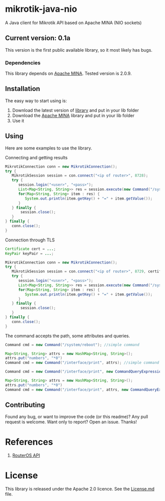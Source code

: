 # mikrotik-java-nio

A Java client for Mikrotik API based on Apache MINA (NIO sockets)

## Current version: 0.1a

This version is the first public available library, so it most likely has bugs.

### Dependencies

This library depends on [Apache MINA](http://http://mina.apache.org/). Tested version is 2.0.9.

## Installation

The easy way to start using is:

1. Download the latest version of [library](https://github.com/danlobo/mikrotik-java-nio/releases/) and put in your lib folder
2. Download the [Apache MINA](http://http://mina.apache.org/) library and put in your lib folder
3. Use it

## Using

Here are some examples to use the library.

Connecting and getting results
```java
MikrotikConnection conn = new MikrotikConnection();
try {
   MikrotikSession session = con.connect("<ip of router>", 8728);
   try {
      session.login("<user>", "<pass>");
      List<Map<String, String>> res = session.execute(new Command("/system/routerboard/print"));
      for(Map<String, String> item : res) {
         System.out.println(item.getKey() + "=" + item.getValue());
      }
   } finally {
       session.close();
   }
} finally {
   conn.close();
}
```

Connection through TLS
```java
Certificate cert = ...;
KeyPair keyPair = ...;

MikrotikConnection conn = new MikrotikConnection();
try {
   MikrotikSession session = con.connect("<ip of router>", 8729, certificate, keyPair.private);
   try {
      session.login("<user>", "<pass>");
      List<Map<String, String>> res = session.execute(new Command("/system/routerboard/print"));
      for(Map<String, String> item : res) {
         System.out.println(item.getKey() + "=" + item.getValue());
      }
   } finally {
       session.close();
   }
} finally {
   conn.close();
}
```

The command accepts the path, some attributes and queries.

```java
Command cmd = new Command("/system/reboot"); //simple command
```

```java
Map<String, String> attrs = new HashMap<String, String>();
attrs.put("numbers", "*0")
Command cmd = new Command("/interface/print", attrs); //simple command with attributes
```

```java
Command cmd = new Command("/interface/print", new CommandQueryExpression("name", CommandQueryOperation.EQUALS, "ether1")); //simple command with query
```

```java
Map<String, String> attrs = new HashMap<String, String>();
attrs.put("numbers", "*0")
Command cmd = new Command("/interface/print", attrs, new CommandQueryExpression("name", CommandQueryOperation.EQUALS, "ether1"));
```

## Contributing

Found any bug, or want to improve the code (or this readme)? Any pull request is welcome. Want only to report? Open an issue. Thanks!

# References

1. [RouterOS API](http://wiki.mikrotik.com/wiki/Manual:API)

# License

This library is released under the Apache 2.0 licence. See the [License.md](LICENSE.md) file.
